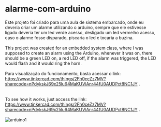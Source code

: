 # alarme-com-arduino
Este projeto foi criado para uma aula de sistema embarcado, onde eu deveria criar um alarme utilizando o arduino, sempre que ele estivesse ligado deveria ter um led verde acesso, desligado um led vermelho acesso, caso o alarme fosse disparado,  piscaria o led e tocaria a buzina.
</br></br>
This project was created for an embedded system class, where I was supposed to create an alarm using the Arduino, whenever it was on, there should be a green LED on, a red LED off, if the alarm was triggered, the LED would flash and it would ring the horn.
</br></br>
Para visualização do funcionamento, basta acessar o link: https://www.tinkercad.com/things/2Fh0ceZz7MV?sharecode=nPdykskJ69x25lu64MaKUVIAnr44fU0AUDPct8NC1JY .  
</br></br>
To see how it works, just access the link: https://www.tinkercad.com/things/2Fh0ceZz7MV?sharecode=nPdykskJ69x25lu64MaKUVIAnr44fU0AUDPct8NC1JY .
</br></br>
![arduino1](https://github.com/0aquarianjo/alarme-com-arduino/assets/130726878/e7dd1757-089d-4f78-a54c-1a62ff81da03)
